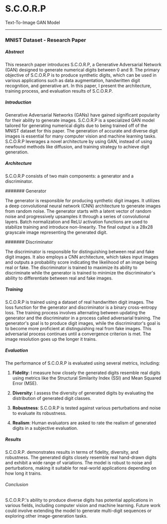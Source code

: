 # S.C.O.R.P
Text-To-Image GAN Model
___

### MNIST Dataset - Research Paper

##### Abstract
This research paper introduces S.C.O.R.P, a Generative Adversarial Network (GAN) designed to generate numerical digits between 0 and 9. The primary objective of S.C.O.R.P is to produce synthetic digits, which can be used in various applications such as data augmentation, handwritten digit recognition, and generative art. In this paper, I present the architecture, training process, and evaluation results of S.C.O.R.P.

##### Introduction

Generative Adversarial Networks (GANs) have gained significant popularity for their ability to generate images. S.C.O.R.P is a specialized GAN model tailored for generating numerical digits due to being trained off of the MNIST dataset for this paper. The generation of accurate and diverse digit images is essential for many computer vision and machine learning tasks. S.C.O.R.P leverages a novel architecture by using GAN, instead of using newfound methods like diffusion, and training strategy to achieve digit generation.

##### Architecture

S.C.O.R.P consists of two main components: a generator and a discriminator.

####### Generator

The generator is responsible for producing synthetic digit images. It utilizes a deep convolutional neural network (CNN) architecture to generate images from random noise. The generator starts with a latent vector of random noise and progressively upsamples it through a series of convolutional layers. Batch normalization and ReLU activation functions are used to stabilize training and introduce non-linearity. The final output is a 28x28 grayscale image representing the generated digit.

####### Discriminator

The discriminator is responsible for distinguishing between real and fake digit images. It also employs a CNN architecture, which takes input images and outputs a probability score indicating the likelihood of an image being real or fake. The discriminator is trained to maximize its ability to discriminate while the generator is trained to minimize the discriminator's ability to differentiate between real and fake images.

##### Training

S.C.O.R.P is trained using a dataset of real handwritten digit images. The loss function for the generator and discriminator is a binary cross-entropy loss. The training process involves alternating between updating the generator and the discriminator in a process called adversarial training. The generator's goal is to produce digit images, while the discriminator's goal is to become more proficient at distinguishing real from fake images. This adversarial process continues until a convergence criterion is met. The image resolution goes up the longer it trains.
##### Evaluation

The performance of S.C.O.R.P is evaluated using several metrics, including:

1. **Fidelity**: I measure how closely the generated digits resemble real digits using metrics like the Structural Similarity Index (SSI) and Mean Squared Error (MSE).

2. **Diversity**: I assess the diversity of generated digits by evaluating the distribution of generated digit classes.

3. **Robustness**: S.C.O.R.P is tested against various perturbations and noise to evaluate its robustness.

4. **Realism**: Human evaluators are asked to rate the realism of generated digits in a subjective evaluation.

##### Results

S.C.O.R.P. demonstrates results in terms of fidelity, diversity, and robustness. The generated digits closely resemble real hand-drawn digits and exhibit a wide range of variations. The model is robust to noise and perturbations, making it suitable for real-world applications depending on how long it trains.

###### Conclusion

S.C.O.R.P.'s ability to produce diverse digits has potential applications in various fields, including computer vision and machine learning. Future work could involve extending the model to generate multi-digit sequences or exploring other image-generation tasks.
